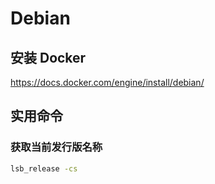 # Debian

## 安装 Docker

https://docs.docker.com/engine/install/debian/

## 实用命令

### 获取当前发行版名称

```bash
lsb_release -cs
```